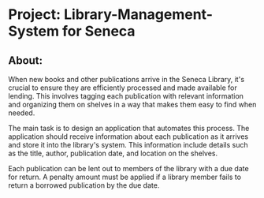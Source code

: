 # Project: Library-Management-System for Seneca

## About:

When new books and other publications arrive in the Seneca Library, it's crucial to ensure they are efficiently processed and made available for lending. This involves tagging each publication with relevant information and organizing them on shelves in a way that makes them easy to find when needed.

The main task is to design an application that automates this process. The application should receive information about each publication as it arrives and store it into the library's system. This information include details such as the title, author, publication date, and location on the shelves.

Each publication can be lent out to members of the library with a due date for return. A penalty amount must be applied if a library member fails to return a borrowed publication by the due date.
